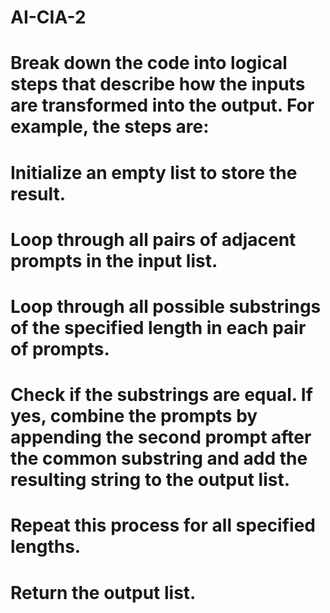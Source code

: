 # AI-CIA-2
# Break down the code into logical steps that describe how the inputs are transformed into the output. For example, the steps are:
# Initialize an empty list to store the result.
# Loop through all pairs of adjacent prompts in the input list.
# Loop through all possible substrings of the specified length in each pair of prompts.
# Check if the substrings are equal. If yes, combine the prompts by appending the second prompt after the common substring and add the resulting string to the output list.
# Repeat this process for all specified lengths.
# Return the output list.
